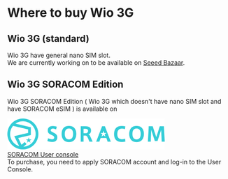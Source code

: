 # Where to buy Wio 3G

## Wio 3G (standard)

Wio 3G have general nano SIM slot.  
We are currently working on to be available on [Seeed Bazaar](https://www.seeedstudio.com).

## Wio 3G SORACOM Edition

Wio 3G SORACOM Edition ( Wio 3G which doesn't have nano SIM slot and have SORACOM eSIM ) is available on 

<a href="https://www.soracom.io" target="_blank"><img src="img/logo_soracom_a.png" width="360"></a>  
<a href="https://www.soracom.io" target="_blank">SORACOM User console</a>  
To purchase, you need to apply SORACOM account and log-in to the User Console.



